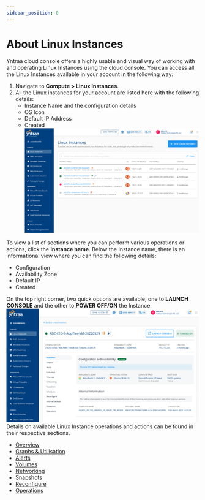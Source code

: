 ```yaml
---
sidebar_position: 0
---
```

# About Linux Instances

Yntraa cloud console offers a highly usable and visual way of working with and operating Linux Instances using the cloud console. You can access all the Linux Instances available in your account in the following way:

1. Navigate to **Compute > Linux Instances**.
2. All the Linux instances for your account are listed here with the following details:
	- Instance Name and the configuration details
	- OS Icon
	- Default IP Address
	- Created
![linuxinstance](img/linuxinstance.png)

To view a list of sections where you can perform various operations or actions, click the **instance name**. Below the Instance name, there is an informational view where you can find the following details:

- Configuration
- Availability Zone
- Default IP
- Created 

On the top right corner, two quick options are available, one to **LAUNCH CONSOLE** and the other to **POWER OFF/ON** the Instance.
![poweron](img/poweron.png)
Details on available Linux Instance operations and actions can be found in their respective sections.

- [Overview](docs/Subscribers/Compute/LinuxInstances/Overview.md)
- [Graphs & Utilisation](ViewingGraphsandUtilizationofLinuxInstances.md)
- [Alerts](docs/Subscribers/Networking/VirtualFirewall/FirewallInstances/ConfiguringAlerts.md)
- [Volumes](docs/Subscribers/Networking/VirtualFirewall/FirewallInstances/VolumeManagement.md)
- [Networking](docs/Subscribers/Networking/VirtualFirewall/FirewallInstances/NetworkingManagement.md)
- [Snapshots](WorkingwithLinuxInstanceSnapshots.md)
- [Reconfigure](docs/Subscribers/Compute/LinuxInstances/ReconfiguringLinuxInstances.md)
- [Operations](docs/Subscribers/Compute/LinuxInstances/Operations.md)




